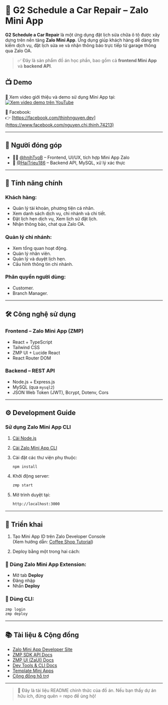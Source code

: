 # 🚗 G2 Schedule a Car Repair – Zalo Mini App

**G2 Schedule a Car Repair** là một ứng dụng đặt lịch sửa chữa ô tô được xây dựng trên nền tảng **Zalo Mini App**. Ứng dụng giúp khách hàng dễ dàng tìm kiếm dịch vụ, đặt lịch sửa xe và nhận thông báo trực tiếp từ garage thông qua Zalo OA.

> ✅ Đây là sản phẩm đồ án học phần, bao gồm cả **frontend Mini App** và **backend API**.

## 📺 Demo

🎥 Xem video giới thiệu và demo sử dụng Mini App tại:  
[![Xem video demo trên YouTube](https://img.youtube.com/vi/wFBR3SgraXY/0.jpg)](https://youtu.be/wFBR3SgraXY)

📘 Facebook:  
👉 [https://facebook.com/thinhnguyen.dev](https://www.facebook.com/nguyen.chi.thinh.74213)

---

## 👥 Người đóng góp

- 👨‍💻 [@hnihTyoB](https://github.com/hnihTyoB) – Frontend, UI/UX, tích hợp Mini App Zalo  
- 🧠 [@HaiTrieu186](https://github.com/HaiTrieu186) – Backend API, MySQL, xử lý xác thực  

---

## 🔧 Tính năng chính

### Khách hàng:
- Quản lý tài khoản, phương tiện cá nhân.
- Xem danh sách dịch vụ, chi nhánh và chi tiết.
- Đặt lịch hẹn dịch vụ, Xem lịch sử đặt lịch.
- Nhận thông báo, chat qua Zalo OA.
### Quản lý chi nhánh:
- Xem tổng quan hoạt động.
- Quản lý nhân viên.
- Quản lý và duyệt lịch hẹn.
- Cấu hình thông tin chi nhánh.
### Phân quyền người dùng:
- Customer.
- Branch Manager.

---

## 🛠️ Công nghệ sử dụng

### Frontend – Zalo Mini App (ZMP)
- React + TypeScript
- Tailwind CSS
- ZMP UI + Lucide React
- React Router DOM

### Backend – REST API
- Node.js + Express.js
- MySQL (qua `mysql2`)
- JSON Web Token (JWT), Bcrypt, Dotenv, Cors

---

## ⚙️ Development Guide

### Sử dụng Zalo Mini App CLI

1. [Cài Node.js](https://nodejs.org/en/download)
2. [Cài Zalo Mini App CLI](https://mini.zalo.me/docs/dev-tools/cli/intro/)
3. Cài đặt các thư viện phụ thuộc:

   ```bash
   npm install
4. Khởi động server:

   ```bash
   zmp start
5. Mở trình duyệt tại:

   ```bash
   http://localhost:3000

---

## 🚀 Triển khai

1. Tạo Mini App ID trên Zalo Developer Console  
   (Xem hướng dẫn: [Coffee Shop Tutorial](https://mini.zalo.me/tutorial/coffee-shop/step-1/))

2. Deploy bằng một trong hai cách:

### 🔸 Dùng Zalo Mini App Extension:
- Mở tab **Deploy**
- Đăng nhập
- Nhấn **Deploy**

### 🔸 Dùng CLI:

   ```bash
   zmp login
   zmp deploy
   ```

---

## 📚 Tài liệu & Cộng đồng

- [Zalo Mini App Developer Site](https://mini.zalo.me/)
- [ZMP SDK API Docs](https://mini.zalo.me/documents/api/)
- [ZMP UI (ZaUI) Docs](https://mini.zalo.me/documents/zaui/)
- [Dev Tools & CLI Docs](https://mini.zalo.me/docs/dev-tools/)
- [Template Mini Apps](https://mini.zalo.me/zaui-templates)
- [Cộng đồng hỗ trợ](https://mini.zalo.me/community)

---

> 🧠 Đây là tài liệu README chính thức của đồ án. Nếu bạn thấy dự án hữu ích, đừng quên ⭐️ repo để ủng hộ!
